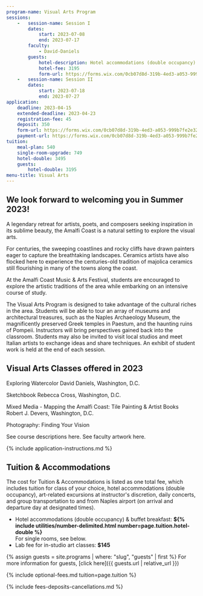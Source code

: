 ```yaml
---
program-name: Visual Arts Program
sessions:
    -   session-name: Session I
        dates:
            start: 2023-07-08
            end: 2023-07-17
        faculty:
            - David-Daniels
        guests:
            hotel-description: Hotel accommodations (double occupancy) & buffet breakfast
            hotel-fee: 3195
            form-url: https://forms.wix.com/0cb07d8d-319b-4ed3-a053-999b7fe2e326:9464b5c4-5b72-4d58-8ad3-dce49b354f56
    -   session-name: Session II
        dates:
            start: 2023-07-18
            end: 2023-07-27
application:
    deadline: 2023-04-15
    extended-deadline: 2023-04-23
    registration-fee: 45
    deposit: 350
    form-url: https://forms.wix.com/0cb07d8d-319b-4ed3-a053-999b7fe2e326:c7610bfe-617b-4482-8a7f-b09513d1c287
    payment-url: https://forms.wix.com/0cb07d8d-319b-4ed3-a053-999b7fe2e326:c76
tuition:
    meal-plan: 540
    single-room-upgrade: 749
    hotel-double: 3495
    guests:
        hotel-double: 3195
menu-title: Visual Arts
---
```


## We look forward to welcoming you in Summer 2023!

A legendary retreat for artists, poets, and composers seeking inspiration in its sublime beauty, the Amalfi Coast is a natural setting to explore the visual arts.

For centuries, the sweeping coastlines and rocky cliffs have drawn painters eager to capture the breathtaking landscapes. Ceramics artists have also flocked here to experience the centuries-old tradition of majolica ceramics still flourishing in many
of the towns along the coast.

At the Amalfi Coast Music & Arts Festival, students are encouraged to explore the artistic traditions of the area while embarking on an intensive course of study.

The Visual Arts Program is designed to take advantage of the cultural riches in the area. Students will be able to tour an array of museums and architectural treasures, such as the Naples Archaeology Museum, the magnificently preserved Greek temples in Paestum, and the haunting ruins of Pompeii. Instructors will bring perspectives gained back into the classroom. Students may also be invited to visit local studios and meet Italian artists to exchange ideas and share techniques. An exhibit of student work is held at the end of each session.

## Visual Arts Classes offered in 2023

Exploring Watercolor
         David Daniels, Washington, D.C.

Sketchbook
         Rebecca Cross, Washington, D.C.

Mixed Media - Mapping the Amalfi Coast: Tile Painting & Artist Books
         Robert J. Devers, Washington, D.C.

Photography: Finding Your Vision

See course descriptions here.
See faculty artwork  here.

{% include application-instructions.md %}

## Tuition & Accommodations

The cost for Tuition & Accommodations is listed as one total fee, which includes tuition for class of your choice, hotel accommodations (double occupancy), art-related excursions at instructor's discretion, daily concerts, and group transportation to and from Naples airport (on arrival and departure day at designated times).

* Hotel accommodations (double occupancy) & buffet breakfast: **${% include utilities/number-delimited.html number=page.tuition.hotel-double %}**\
    For single rooms, see below.
* Lab fee for in-studio art classes: **$145**

{% assign guests = site.programs | where: "slug", "guests" | first %}
For more information for guests, [click here]({{ guests.url | relative_url }})

{% include optional-fees.md tuition=page.tuition %}

{% include fees-deposits-cancellations.md %}
